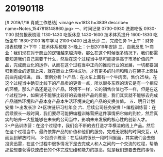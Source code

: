 # 20190118

[# 2019/1/18 肖威工作总结]
<image w=1813 h=3839 describe= name=Notes_1547818148860.jpg>
一、时间记录
0730-0930 洗漱吃饭
0930-1130 财务报表梳理
1130-1430 吃饭休息
1430-1600 技术体系提升
1600-1830 吃饭坐车
1830-2100 等车学习
2100-0400 出发长沙
二、完成任务
1+上午：财务报表梳理
2+下午：技术体系梳理
3+晚上：计划2019年安排
三、自我反思
1+商业：我们现在对于商业的逻辑越来越清晰，那么在这个时候很多情况下，我们都需要知道我们自己需要干什么，然后在这个过程当中尽可能提供高于市场价值的产品，完成商业化的运作，从而在这个过程当中正向的推动行业的发展，一切都要回归到商业的逻辑上来，就在商业上获得成功，才有更多的时间和精力在架子上面往前曲完成推进。
四、案例分析
1+产品：在火车上面有一个牛肉面，售价25块，在这个过程当中确实比线下的产品卖的更贵一点，所以很多东西的话它是有一个相应的环境，那么产品还是这个产品，环境不一样，它的销售价值也不一样，但是在这个过程当中，如果说不能够比较好的去维持产品的质量，我们其实就不能够去完成产品销售环境和产品本身产品本生活环境决定的产品的交换价值。
五、明日计划安排
1+出发长沙
2+区块链研习社年会
六、后续公司任务安排
1+编程训练营：在后续很长一段时间，我们要尽可能把编程训练营把这件事情把它做的到位，然后真实的培养一大批能够在未来的公司当中，影响未来发展的核心性的创新人才。
2+产品训练营：在这个过程中，我们会不断的去打造才华横溢的线上产品。然后在这个过程当中，最终依靠产品的价值和他们的服务，完成无限制的时间交互，从而达到解放时间。
3-投资训练营：在后续的很长一段时间里面，其实我们会去做投资迅雷，在这个过程中很多情况下是去完成人和人之间的一个交流的过程，帮助那些想要获得快速成长的个体完成思维和能力的提高，就是我们想要去做的事情。

